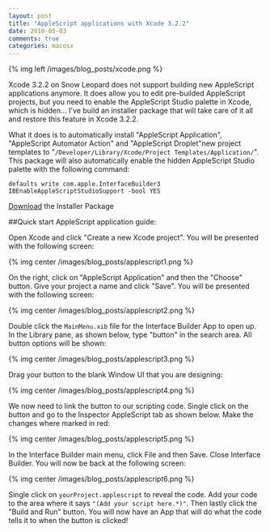 ```yaml
---
layout: post
title: "AppleScript applications with Xcode 3.2.2"
date: 2010-05-03
comments: true
categories: macosx
---
```

{% img left /images/blog_posts/xcode.png %}

Xcode 3.2.2 on Snow Leopard does not support building new AppleScript applications anymore. It does allow you to edit pre-builded AppleScript projects, but you need to enable the AppleScript Studio palette in Xcode, which is hidden... I've build an installer package that will take care of it all and restore this feature in Xcode 3.2.2.

What it does is to automatically install "AppleScript Application", "AppleScript Automator Action" and "AppleScript Droplet"<!--more-->new project templates to "`/Developer/Library/Xcode/Project Templates/Application/`". This package will also automatically enable the hidden AppleScript Studio palette with the following command:

`defaults write com.apple.InterfaceBuilder3 IBEnableAppleScriptStudioSupport -bool YES`

[Download](http://www.mediafire.com/?2zyzmoojjgz) the Installer Package

##Quick start AppleScript application guide:

Open Xcode and click "Create a new Xcode project". You will be presented with the following screen:

{% img center /images/blog_posts/applescript1.png %}

On the right, click on "AppleScript Application" and then the "Choose" button. Give your project a name and click "Save". You will be presented with the following screen:

{% img center /images/blog_posts/applescript2.png %}

Double click the `MainMenu.xib` file for the Interface Builder App to open up. In the Library pane, as shown below, type "button" in the search area. All button options will be shown:

{% img center /images/blog_posts/applescript3.png %}

Drag your button to the blank Window UI that you are designing:

{% img center /images/blog_posts/applescript4.png %}

We now need to link the button to our scripting code. Single click on the button and go to the Inspector AppleScript tab as shown below. Make the changes where marked in red:

{% img center /images/blog_posts/applescript5.png %}

In the Interface Builder main menu, click File and then Save. Close Interface Builder. You will now be back at the following screen:

{% img center /images/blog_posts/applescript6.png %}

Single click on `yourProject.applescript` to reveal the code. Add your code to the area where it says `"(Add your script here.*)"`. Then lastly click the "Build and Run" button. You will now have an App that will do what the code tells it to when the button is clicked!
